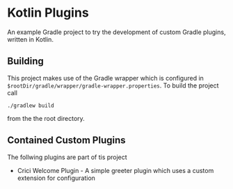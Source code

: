 # Kotlin Plugins

An example Gradle project to try the development of custom Gradle plugins, written in Kotlin.

## Building

This project makes use of the Gradle wrapper which is configured in `$rootDir/gradle/wrapper/gradle-wrapper.properties`.
To build the project call

    ./gradlew build

from the the root directory.

## Contained Custom Plugins

The follwing plugins are part of tis project

* Crici Welcome Plugin - A simple greeter plugin which uses a custom extension for configuration

